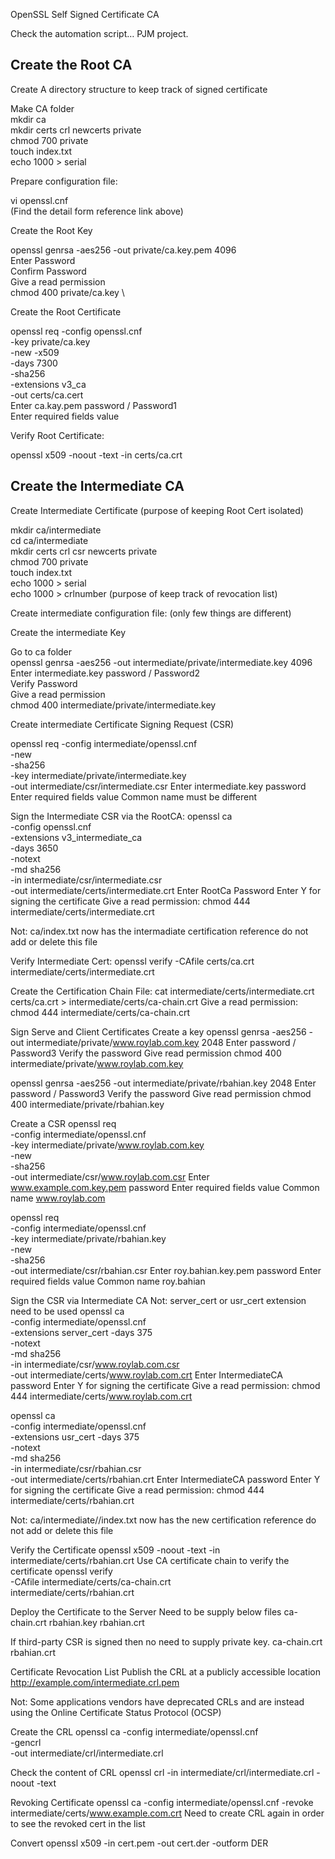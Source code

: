 OpenSSL Self Signed Certificate CA
 
Check the automation script… PJM project. 
 
 
Create the Root CA
------------------
Create A directory structure to keep track of signed certificate 

Make CA folder \
mkdir ca \
mkdir certs crl newcerts private \
chmod 700 private \
touch index.txt \
echo 1000 > serial 
 
Prepare configuration file: 

vi openssl.cnf \
(Find the detail form reference link above)
 
Create the Root Key

openssl genrsa -aes256 -out private/ca.key.pem 4096 \
Enter Password \
Confirm Password \
Give a read permission \
chmod 400 private/ca.key \
 
Create the Root Certificate

openssl req -config openssl.cnf \
-key private/ca.key \
-new -x509 \
-days 7300 \
-sha256 \
-extensions v3_ca \
-out certs/ca.cert \
Enter ca.kay.pem password / Password1 \
Enter required fields value
 
Verify Root Certificate:

openssl x509 -noout -text -in certs/ca.crt 
 
Create the Intermediate CA
--------------------------
Create Intermediate Certificate (purpose of keeping Root Cert isolated)

mkdir ca/intermediate \
cd ca/intermediate \
mkdir certs crl csr newcerts private \
chmod 700 private \
touch index.txt \
echo 1000 > serial \
echo 1000 > crlnumber (purpose of keep track of revocation list)
 
Create intermediate configuration file: (only few things are different)
 
Create the intermediate Key

Go to  ca folder \
openssl genrsa -aes256 -out intermediate/private/intermediate.key 4096 \
Enter intermediate.key password / Password2 \
Verify Password \
Give a read permission \
chmod 400 intermediate/private/intermediate.key
 
Create intermediate Certificate Signing Request (CSR)

openssl req -config intermediate/openssl.cnf \
-new \
-sha256 \
-key intermediate/private/intermediate.key \
-out intermediate/csr/intermediate.csr
Enter intermediate.key password
Enter required fields value
Common name must be different
 
Sign the Intermediate CSR via the RootCA:
openssl ca \
-config openssl.cnf \
-extensions v3_intermediate_ca \
-days 3650 \
-notext \
-md sha256 \
-in intermediate/csr/intermediate.csr \
-out intermediate/certs/intermediate.crt
Enter RootCa Password
Enter Y for signing the certificate
Give a read permission:
chmod 444 intermediate/certs/intermediate.crt
 
Not: ca/index.txt now has the intermadiate certification reference do not add or delete this file
 
 
Verify Intermediate Cert:
openssl verify -CAfile certs/ca.crt intermediate/certs/intermediate.crt
 
Create the Certification Chain File: 
cat intermediate/certs/intermediate.crt \
certs/ca.crt > intermediate/certs/ca-chain.crt
Give a read permission:
chmod 444 intermediate/certs/ca-chain.crt
 
Sign Serve and Client Certificates
    Create a key
openssl genrsa -aes256 -out intermediate/private/www.roylab.com.key 2048
Enter password / Password3
Verify the password
    Give read permission
chmod 400 intermediate/private/www.roylab.com.key
 
openssl genrsa -aes256 -out intermediate/private/rbahian.key 2048
Enter password / Password3
Verify the password
    Give read permission
chmod 400 intermediate/private/rbahian.key
 
Create a CSR
openssl req \
-config intermediate/openssl.cnf \
-key intermediate/private/www.roylab.com.key \
-new \
-sha256 \
-out intermediate/csr/www.roylab.com.csr
Enter www.example.com.key.pem password
Enter required fields value
Common name www.roylab.com
 
openssl req \
-config intermediate/openssl.cnf \
-key intermediate/private/rbahian.key \
-new \
-sha256 \
-out intermediate/csr/rbahian.csr
Enter roy.bahian.key.pem password
Enter required fields value
Common name roy.bahian 
 
Sign the CSR via Intermediate CA 
Not: server_cert or usr_cert extension need to be used
openssl ca \
-config intermediate/openssl.cnf \
-extensions server_cert -days 375 \
-notext \
-md sha256 \
-in intermediate/csr/www.roylab.com.csr \
-out intermediate/certs/www.roylab.com.crt
Enter IntermediateCA password
Enter Y for signing the certificate
Give a read permission:
chmod 444 intermediate/certs/www.roylab.com.crt
 
openssl ca \
-config intermediate/openssl.cnf \
-extensions usr_cert -days 375 \
-notext \
-md sha256 \
-in intermediate/csr/rbahian.csr \
-out intermediate/certs/rbahian.crt
Enter IntermediateCA password
Enter Y for signing the certificate
Give a read permission:
chmod 444 intermediate/certs/rbahian.crt
 
Not: ca/intermediate//index.txt now has the new certification reference do not add or delete this file
 
 
Verify the Certificate
openssl x509 -noout -text -in intermediate/certs/rbahian.crt
Use CA certificate chain to verify the certificate
openssl verify \
-CAfile intermediate/certs/ca-chain.crt \
intermediate/certs/rbahian.crt
 
Deploy the Certificate to the Server 
Need to be supply below files
ca-chain.crt
rbahian.key
rbahian.crt
 
If third-party CSR is signed then no need to supply private key. 
ca-chain.crt
rbahian.crt
 
Certificate Revocation List
    Publish the CRL at a publicly accessible location 
http://example.com/intermediate.crl.pem
 
Not: Some applications vendors have deprecated CRLs and are instead using the Online Certificate Status Protocol (OCSP)
 
Create the CRL
openssl ca -config intermediate/openssl.cnf \
-gencrl \
-out intermediate/crl/intermediate.crl
 
Check the content of CRL
openssl crl -in intermediate/crl/intermediate.crl -noout -text
 
Revoking Certificate 
openssl ca -config intermediate/openssl.cnf -revoke intermediate/certs/www.example.com.crt
Need to create CRL again in order to see the revoked cert in the list
 
Convert
openssl x509 -in cert.pem -out cert.der -outform DER
 
